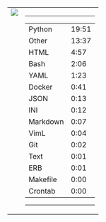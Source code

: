 
<table><tr>
<td valign="top">
  <img src="https://wakatime.com/share/@Aperture/0cd21d5d-ac4f-458d-9c71-d06f479c1297.png" />
</td>

<td valign="top">
  <hr>
  <table>
    <tr><td>Python</td><td>19:51</td></tr><tr><td>Other</td><td>13:37</td></tr><tr><td>HTML</td><td>4:57</td></tr><tr><td>Bash</td><td>2:06</td></tr><tr><td>YAML</td><td>1:23</td></tr><tr><td>Docker</td><td>0:41</td></tr><tr><td>JSON</td><td>0:13</td></tr><tr><td>INI</td><td>0:12</td></tr><tr><td>Markdown</td><td>0:07</td></tr><tr><td>VimL</td><td>0:04</td></tr><tr><td>Git</td><td>0:02</td></tr><tr><td>Text</td><td>0:01</td></tr><tr><td>ERB</td><td>0:01</td></tr><tr><td>Makefile</td><td>0:00</td></tr><tr><td>Crontab</td><td>0:00</td></tr>
  </table>
  <hr>
</td>
</tr></table>

